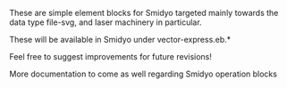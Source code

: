 These are simple element blocks for Smidyo targeted mainly towards the data type file-svg, and laser machinery in particular.

These will be available in Smidyo under vector-express.eb.*

Feel free to suggest improvements for future revisions!

More documentation to come as well regarding Smidyo operation blocks
